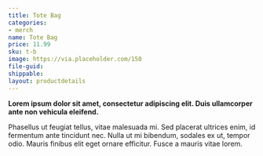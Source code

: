 ```yaml
---
title: Tote Bag
categories:
- merch
name: Tote Bag
price: 11.99
sku: t-b
image: https://via.placeholder.com/150
file-guid: 
shippable: 
layout: productdetails
---
```


**Lorem ipsum dolor sit amet, consectetur adipiscing elit. Duis ullamcorper ante non vehicula eleifend.**

Phasellus ut feugiat tellus, vitae malesuada mi. Sed placerat ultrices enim, id fermentum ante tincidunt nec.
Nulla ut mi bibendum, sodales ex ut, tempor odio. Mauris finibus elit eget ornare efficitur. Fusce a mauris vitae lorem.